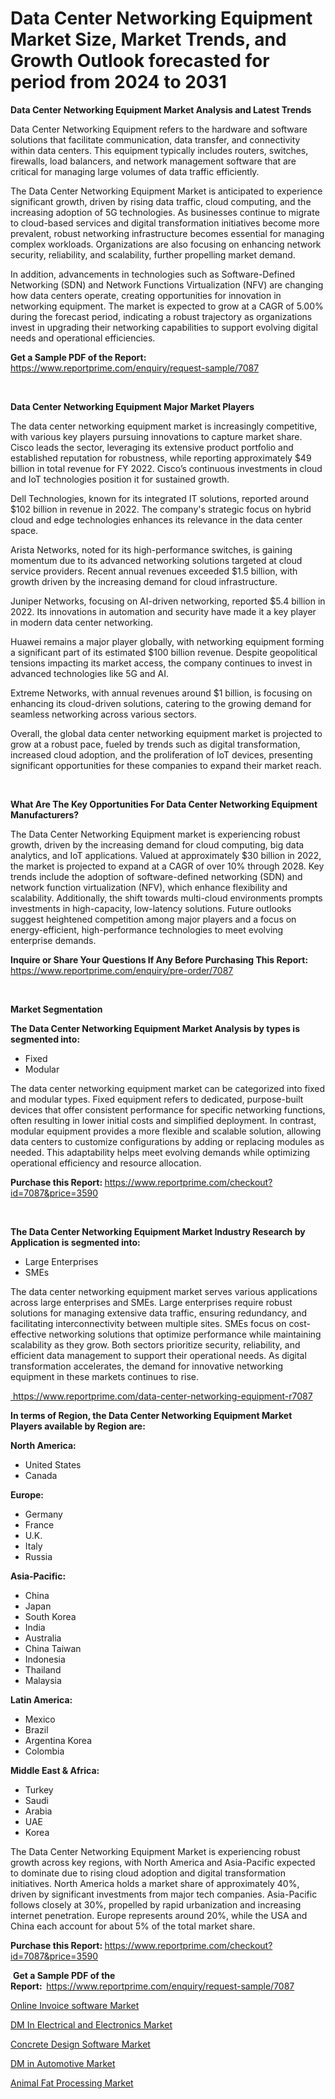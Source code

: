 <p><h1>Data Center Networking Equipment Market Size, Market Trends, and Growth Outlook forecasted for period from 2024 to 2031</h1></p><p><strong>Data Center Networking Equipment Market Analysis and Latest Trends</strong></p>
<p><p>Data Center Networking Equipment refers to the hardware and software solutions that facilitate communication, data transfer, and connectivity within data centers. This equipment typically includes routers, switches, firewalls, load balancers, and network management software that are critical for managing large volumes of data traffic efficiently.</p><p>The Data Center Networking Equipment Market is anticipated to experience significant growth, driven by rising data traffic, cloud computing, and the increasing adoption of 5G technologies. As businesses continue to migrate to cloud-based services and digital transformation initiatives become more prevalent, robust networking infrastructure becomes essential for managing complex workloads. Organizations are also focusing on enhancing network security, reliability, and scalability, further propelling market demand.</p><p>In addition, advancements in technologies such as Software-Defined Networking (SDN) and Network Functions Virtualization (NFV) are changing how data centers operate, creating opportunities for innovation in networking equipment. The market is expected to grow at a CAGR of 5.00% during the forecast period, indicating a robust trajectory as organizations invest in upgrading their networking capabilities to support evolving digital needs and operational efficiencies.</p></p>
<p><strong>Get a Sample PDF of the Report:&nbsp;</strong> <a href="https://www.reportprime.com/enquiry/request-sample/7087">https://www.reportprime.com/enquiry/request-sample/7087</a></p>
<p>&nbsp;</p>
<p><strong>Data Center Networking Equipment Major Market Players</strong></p>
<p><p>The data center networking equipment market is increasingly competitive, with various key players pursuing innovations to capture market share. Cisco leads the sector, leveraging its extensive product portfolio and established reputation for robustness, while reporting approximately $49 billion in total revenue for FY 2022. Cisco’s continuous investments in cloud and IoT technologies position it for sustained growth.</p><p>Dell Technologies, known for its integrated IT solutions, reported around $102 billion in revenue in 2022. The company's strategic focus on hybrid cloud and edge technologies enhances its relevance in the data center space.</p><p>Arista Networks, noted for its high-performance switches, is gaining momentum due to its advanced networking solutions targeted at cloud service providers. Recent annual revenues exceeded $1.5 billion, with growth driven by the increasing demand for cloud infrastructure.</p><p>Juniper Networks, focusing on AI-driven networking, reported $5.4 billion in 2022. Its innovations in automation and security have made it a key player in modern data center networking.</p><p>Huawei remains a major player globally, with networking equipment forming a significant part of its estimated $100 billion revenue. Despite geopolitical tensions impacting its market access, the company continues to invest in advanced technologies like 5G and AI.</p><p>Extreme Networks, with annual revenues around $1 billion, is focusing on enhancing its cloud-driven solutions, catering to the growing demand for seamless networking across various sectors.</p><p>Overall, the global data center networking equipment market is projected to grow at a robust pace, fueled by trends such as digital transformation, increased cloud adoption, and the proliferation of IoT devices, presenting significant opportunities for these companies to expand their market reach.</p></p>
<p>&nbsp;</p>
<p><strong>What Are The Key Opportunities For Data Center Networking Equipment Manufacturers?</strong></p>
<p><p>The Data Center Networking Equipment market is experiencing robust growth, driven by the increasing demand for cloud computing, big data analytics, and IoT applications. Valued at approximately $30 billion in 2022, the market is projected to expand at a CAGR of over 10% through 2028. Key trends include the adoption of software-defined networking (SDN) and network function virtualization (NFV), which enhance flexibility and scalability. Additionally, the shift towards multi-cloud environments prompts investments in high-capacity, low-latency solutions. Future outlooks suggest heightened competition among major players and a focus on energy-efficient, high-performance technologies to meet evolving enterprise demands.</p></p>
<p><strong>Inquire or Share Your Questions If Any Before Purchasing This Report:</strong> <a href="https://www.reportprime.com/enquiry/pre-order/7087">https://www.reportprime.com/enquiry/pre-order/7087</a></p>
<p>&nbsp;</p>
<p><strong>Market Segmentation</strong></p>
<p><strong>The Data Center Networking Equipment Market Analysis by types is segmented into:</strong></p>
<p><ul><li>Fixed</li><li>Modular</li></ul></p>
<p><p>The data center networking equipment market can be categorized into fixed and modular types. Fixed equipment refers to dedicated, purpose-built devices that offer consistent performance for specific networking functions, often resulting in lower initial costs and simplified deployment. In contrast, modular equipment provides a more flexible and scalable solution, allowing data centers to customize configurations by adding or replacing modules as needed. This adaptability helps meet evolving demands while optimizing operational efficiency and resource allocation.</p></p>
<p><strong>Purchase this Report:&nbsp;</strong><a href="https://www.reportprime.com/checkout?id=7087&price=3590">https://www.reportprime.com/checkout?id=7087&price=3590</a></p>
<p>&nbsp;</p>
<p><strong>The Data Center Networking Equipment Market Industry Research by Application is segmented into:</strong></p>
<p><ul><li>Large Enterprises</li><li>SMEs</li></ul></p>
<p><p>The data center networking equipment market serves various applications across large enterprises and SMEs. Large enterprises require robust solutions for managing extensive data traffic, ensuring redundancy, and facilitating interconnectivity between multiple sites. SMEs focus on cost-effective networking solutions that optimize performance while maintaining scalability as they grow. Both sectors prioritize security, reliability, and efficient data management to support their operational needs. As digital transformation accelerates, the demand for innovative networking equipment in these markets continues to rise.</p></p>
<p><a href="https://www.reportprime.com/data-center-networking-equipment-r7087">&nbsp;https://www.reportprime.com/data-center-networking-equipment-r7087</a></p>
<p><strong>In terms of Region, the Data Center Networking Equipment Market Players available by Region are:</strong></p>
<p>
    <p> <strong> North America: </strong>
        <ul>
            <li>United States</li>
            <li>Canada</li>
        </ul>
        </p> 
    <p> <strong> Europe: </strong>
        <ul>
            <li>Germany</li>
            <li>France</li>
            <li>U.K.</li>
            <li>Italy</li>
            <li>Russia</li>
        </ul>
        </p> 
    <p> <strong> Asia-Pacific: </strong>
        <ul>
            <li>China</li>
            <li>Japan</li>
            <li>South Korea</li>
            <li>India</li>
            <li>Australia</li>
            <li>China Taiwan</li>
            <li>Indonesia</li>
            <li>Thailand</li>
            <li>Malaysia</li>
        </ul>
        </p> 
    <p> <strong> Latin America: </strong>
        <ul>
            <li>Mexico</li>
            <li>Brazil</li>
            <li>Argentina Korea</li>
            <li>Colombia</li>
        </ul>
        </p> 
    <p> <strong> Middle East & Africa: </strong>
        <ul>
            <li>Turkey</li>
            <li>Saudi</li>
            <li>Arabia</li>
            <li>UAE</li>
            <li>Korea</li>
        </ul>
    </p>
    </p>
<p><p>The Data Center Networking Equipment Market is experiencing robust growth across key regions, with North America and Asia-Pacific expected to dominate due to rising cloud adoption and digital transformation initiatives. North America holds a market share of approximately 40%, driven by significant investments from major tech companies. Asia-Pacific follows closely at 30%, propelled by rapid urbanization and increasing internet penetration. Europe represents around 20%, while the USA and China each account for about 5% of the total market share.</p></p>
<p><strong>Purchase this Report: </strong><a href="https://www.reportprime.com/checkout?id=7087&price=3590">https://www.reportprime.com/checkout?id=7087&price=3590</a></p>
<p>&nbsp;<strong>Get a Sample PDF of the Report:&nbsp;&nbsp;</strong><a href="https://www.reportprime.com/enquiry/request-sample/7087">https://www.reportprime.com/enquiry/request-sample/7087</a></p>
<p><strong></strong></p>
<p><p><a href="https://medium.com/@gracielawharris42024/market-insights-global-online-invoice-software-market-forecast-and-innovation-trends-2024-2031-6840c5e8ebd4">Online Invoice software Market</a></p><p><a href="https://issuu.com/reportprime-2/docs/dm-in-electrical-and-electronics-ma_9aa17fc7d4675f">DM In Electrical and Electronics Market</a></p><p><a href="https://www.linkedin.com/pulse/global-concrete-design-software-market-exploring-share-trends-vdfrc?trackingId=BGohS7iPTyS%2FQojr4pvleQ%3D%3D">Concrete Design Software Market</a></p><p><a href="https://issuu.com/reportprime-2/docs/dm-in-automotive-market-size-2030.p_f2898d50a0622f">DM in Automotive Market</a></p><p><a href="https://medium.com/@gracielawharris42024/animal-fat-processing-market-trends-and-analysis-opportunities-and-challenges-for-future-growth-9f06230a556b">Animal Fat Processing Market</a></p></p>